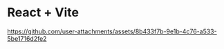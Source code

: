 # React + Vite





https://github.com/user-attachments/assets/8b433f7b-9e1b-4c76-a533-5be1716d2fe2

